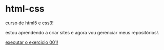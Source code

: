 # html-css
 curso de html5 e css3!

 estou aprendendo a criar sites e agora vou gerenciar meus repositórios!.

 <a href="https://vitorquirino.github.io/html-css/exercicios/ex001/indexhtml">executar o exercicio 001!</a>
